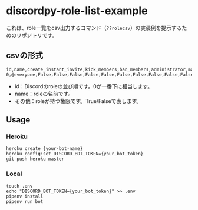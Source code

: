 # discordpy-role-list-example

これは、role一覧をcsv出力するコマンド（`??rolecsv`）の実装例を提示するためのリポジトリです。

## csvの形式

```
id,name,create_instant_invite,kick_members,ban_members,administrator,manage_channels,manage_guild,add_reactions,view_audit_log,priority_speaker,stream,read_messages,send_messages,send_tts_messages,manage_messages,embed_links,attach_files,read_message_history,mention_everyone,external_emojis,view_guild_insights,connect,speak,mute_members,deafen_members,move_members,use_voice_activation,change_nickname,manage_nicknames,manage_roles,manage_webhooks,manage_emojis,use_slash_commands,request_to_speak
0,@everyone,False,False,False,False,False,False,False,False,False,False,False,False,False,False,False,False,False,False,False,False,False,False,False,False,False,False,False,False,False,False,False,False,True
```
- id：Discordのroleの並び順です。0が一番下に相当します。
- name：roleの名前です。
- その他：roleが持つ権限です。True/Falseで表します。

## Usage

### Heroku
```
heroku create {your-bot-name}
heroku config:set DISCORD_BOT_TOKEN={your_bot_token}
git push heroku master
```

### Local
```
touch .env
echo "DISCORD_BOT_TOKEN={your_bot_token}" >> .env
pipenv install
pipenv run bot
```
